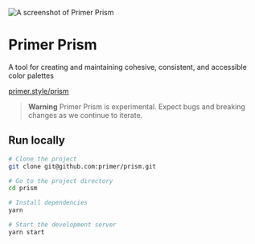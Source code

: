 ![A screenshot of Primer Prism](https://user-images.githubusercontent.com/4608155/172450729-c88a40bc-3273-4aeb-83a4-2610a0c68ecc.png)


# Primer Prism


A tool for creating and maintaining cohesive, consistent, and accessible color palettes

[primer.style/prism](https://primer.style/prism)

> **Warning**
> Primer Prism is experimental. Expect bugs and breaking changes as we continue to iterate. 




## Run locally

```bash
# Clone the project
git clone git@github.com:primer/prism.git

# Go to the project directory
cd prism

# Install dependencies
yarn

# Start the development server
yarn start
```

